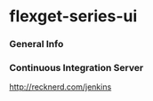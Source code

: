 # flexget-series-ui

### General Info 

### Continuous Integration Server
http://recknerd.com/jenkins
